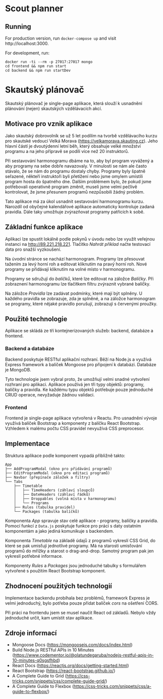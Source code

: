 # Scout planner

## Running

For production version, run `docker-compose up` and visit http://localhost:3000.

For development, run:
```
docker run -ti --rm -p 27017:27017 mongo
cd frontend && npm run start
cd backend && npm run startDev
```

# Skautský plánovač

Skautský plánovač je single-page aplikace, která slouží k usnadnění plánování
(nejen) skautských vzdělávacích akcí.

## Motivace pro vznik aplikace

Jako skautský dobrovolník se už 5 let podílím na tvorbě vzdělávacího kurzu pro
skautské vedoucí Velká Morava (https://velkamorava.skauting.cz). Jeho hlavní
částí je dvoutýdenní letní běh, který obsahuje velké množství programu a na jeho
přípravě se podílí více než 20 instruktorů.

Při sestavování harmonogramu dbáme na to, aby byl program vyvážený a aby
programy na sebe dobře navazovaly. V minulosti se nám ale často stávalo, že se
nám do programu dostaly chyby. Programy byly špatně seřazené, někteří
instruktoři byli přetížení nebo jsme omylem umístili program hosta do špatného
dne. Dalším problémem bylo, že pokud jsme potřebovali operativně program změnit,
museli jsme velmi pečlivě kontrolovat, že jsme přesunem programů nezpůsobili
žádný problém.

Tato aplikace má za úkol usnadnit sestavování harmonogramu kurzu. Narozdíl od
obyčejné kalendářové aplikace automaticky kontroluje zadaná pravidla. Dále taky
umožňuje zvýrazňovat programy patřících k sobě.

## Základní funkce aplikace

Aplikaci lze spustit lokálně podle pokynů v úvodu nebo lze využít veřejnou
instanci na http://89.221.218.221. Tlačítko *Nahrát příklad* načte testovací
data pro snažší vyzkoušení.

Na úvodní stránce se nachází harmonogram. Programy lze přesouvat tažením za levý
horní roh a editovat kliknutím na pravý horní roh. Nové programy se přidávají
kliknutím na volné místo v harmonogramu.

Programy se sdružují do *balíčků*, které lze editovat na záložce *Balíčky*. Při
zobraznení harmonogramu lze tlačítkem filtru zvýraznit vybrané balíčky.

Na záložce *Pravidla* lze zadávat podmínky, které mají být splněny. U každého
pravidla se zobrazuje, zda je splněné, a na záložce harmonogram se programy,
které nějaké pravidlo porušují, zobrazují s červenými proužky.

## Použité technologie

Aplikace se skládá ze tří kontejnerizovaných služeb: backend, databáze a
frontend.

### Backend a databáze

Backend poskytuje RESTful aplikační rozhraní. Běží na Node.js a využívá Express
framework a balíček Mongoose pro připojení k databázi. Databáze je MongoDB.

Tyto technologie jsem vybral proto, že umožňují velmi snadné vytvoření rozhraní
pro aplikaci. Aplikace používá jen tři typy objektů: programy, balíčky a
pravidla. Ke každému typu objektů potřebuje pouze jednoduché CRUD operace,
nevyžaduje žádnou validaci.

### Frontend

Frontend je single-page aplikace vytvořená v Reactu. Pro usnadnění vývoje
využívá balíček Bootstrap a komponenty z balíčku React Bootstrap. Vzhledem k
malému počtu CSS pravidel nevyužívá CSS preprocesor.

## Implementace

Struktura aplikace podle komponent vypadá přibližně takto:

```
App
├── AddProgramModal (okno pro přidávání programů)
├── EditProgramModal (okno pro editaci programů)
├── Navbar (přepínače záložek a filtry)
└── Tabs
    ├── Timetable
    │   ├── TimeHeaders (záhlaví sloupců)
    │   ├── DateHeaders (záhlaví řádků)
    │   ├── Droppables (volná místa v harmonogramu)
    │   └── Programs
    ├── Rules (tabulka pravidel)
    └── Packages (tabulka balíčků)
```

Komponenta *App* spravuje stav celé aplikace - programy, balíčky a pravidla.
Pomocí funkcí z `Data.js` poskytuje funkce pro práci s daty ostatním
komponentám a jako jediná komunikuje s backendem.

Komponenta *Timetable* na základě údajů z programů vykreslí CSS Grid, do které
se pak umisťují jednotlivé programy. Má na starosti umisťování programů do
mřížky a starost o drag-and-drop. Samotný program pak jen vykreslí potřebné
informace.

Komponenty *Rules* a *Packages* jsou jednoduché tabulky s formulářem vytvořené s
použitím React Bootstrap komponent.

## Zhodnocení použitých technologií

Implementace backendu probíhala bez problémů, framework Express je velmi
jednoduchý, bylo potřeba pouze přidat balíček *cors* na ošetření CORS.

Při práci na frontendu jsem se musel naučit React od základů. Nebylo vždy
jednoduché určit, kam umístit stav aplikace.

## Zdroje informací

* Mongoose Docs (https://mongoosejs.com/docs/index.html)
* Build Node.js RESTful APIs in 10 Minutes
  (https://www.codementor.io/@olatundegaruba/nodejs-restful-apis-in-10-minutes-q0sgsfhbd)
* React Docs (https://reactjs.org/docs/getting-started.html)
* React Bootstrap (https://react-bootstrap.github.io/)
* A Complete Guide to Grid
  (https://css-tricks.com/snippets/css/complete-guide-grid/)
* A Complete Guide to Flexbox
  (https://css-tricks.com/snippets/css/a-guide-to-flexbox/)
